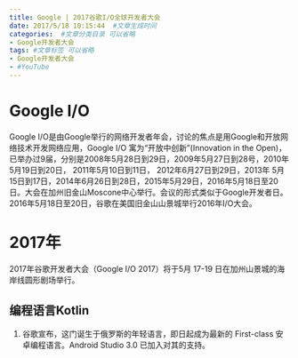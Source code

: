 ```yaml
---
title: Google | 2017谷歌I/O全球开发者大会
date: 2017/5/18 10:15:44  #文章生成时间
categories:  #文章分类目录 可以省略
- Google开发者大会
tags: #文章标签 可以省略
- Google开发者大会
- #YouTube
---
```

# Google I/O #
Google I/O是由Google举行的网络开发者年会，讨论的焦点是用Google和开放网络技术开发网络应用，Google I/O 寓为“开放中创新”(Innovation in the Open)，已举办过9届，分别是2008年5月28日到29日，2009年5月27日到28号，2010年5月19日到20日， 2011年5月10日到11日， 2012年6月27日到29日，2013年 5月15日到17日，2014年6月26日到28日，2015年5月29日，2016年5月18日至20日。大会在加州旧金山Moscone中心举行。会议的形式类似于Google开发者日。2016年5月18日至20日，谷歌在美国旧金山山景城举行2016年I/O大会。

# 2017年 #
2017年谷歌开发者大会（Google I/O 2017）将于5月 17-19 日在加州山景城的海岸线圆形剧场举行。
## 编程语言Kotlin ##
1. 谷歌宣布，这门诞生于俄罗斯的年轻语言，即日起成为最新的 First-class 安卓编程语言。Android Studio 3.0 已加入对其的支持。
